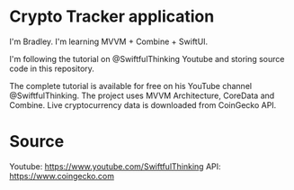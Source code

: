 # Crypto Tracker application

I'm Bradley. I'm learning MVVM + Combine + SwiftUI.

I'm following the tutorial on @SwiftfulThinking Youtube and storing source code in this repository.

The complete tutorial is available for free on his YouTube channel @SwiftfulThinking. The project uses MVVM Architecture, CoreData and Combine. Live cryptocurrency data is downloaded from CoinGecko API.

# Source

Youtube: https://www.youtube.com/SwiftfulThinking
API: https://www.coingecko.com
